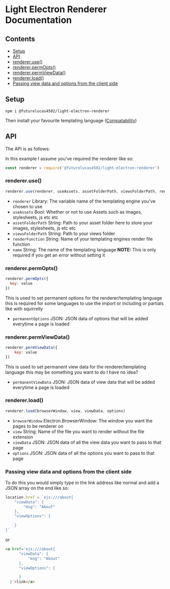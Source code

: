 # Light Electron Renderer Documentation

## Contents

* [Setup](#setup)
* [API](#api)
* [renderer.use()](#rendereruse)
* [renderer.permOpts()](#rendererpermopts)
* [renderer.permViewData()](#rendererpermviewdata)
* [renderer.load()](#rendererload)
* [Passing view data and options from the client side](#passingviewdataandoptionsfromtheclientside)

## Setup

`npm i @futurelucas4502/light-electron-renderer`

Then install your favourite templating language ([Compatability](https://github.com/futurelucas4502/light-electron-renderer#confirmed-working-with))

## API

The API is as follows:

In this example I assume you've required the renderer like so:

```js
const renderer = require('@futurelucas4502/light-electron-renderer')
```

### renderer.use()

```js
renderer.use(renderer, useAssets, assetFolderPath, viewsFolderPath, renderFunction, name, debug)
```

* `renderer` Library: The variable name of the templating engine you've chosen to use
* `useAssets` Bool: Whether or not to use Assets such as images, stylesheets, js etc etc
* `assetFolderPath` String: Path to your asset folder here to store your images, stylesheets, js etc etc
* `viewsFolderPath` String: Path to your views folder
* `renderFunction` String: Name of your templating engines render file function
* `name` String: The name of the templating language **NOTE:** This is only required if you get an error without setting it

### renderer.permOpts()

```js
renderer.permOpts({
  key: value  
})
```

This is used to set permanent options for the renderer/templating language this is required for some languages to use the import or including or partials like with squirrelly

* `permanentOptions` JSON: JSON data of options that will be added everytime a page is loaded

### renderer.permViewData()

```js
renderer.permViewData({
    key: value
})
```

This is used to set permanent view data for the renderer/templating language this may be something you want to do I have no idea?

* `permanentViewData` JSON: JSON data of view data that will be added everytime a page is loaded

### renderer.load()

```js
renderer.load(browserWindow, view, viewData, options)
```

* `browserWindow` Electron.BrowserWindow: The window you want the pages to be renderer on
* `view` String: Name of the file you want to render without the file extension
* `viewData` JSON: JSON data of all the view data you want to pass to that page
* `options` JSON: JSON data of all the options you want to pass to that page

### Passing view data and options from the client side

To do this you would simply type in the link address like normal and add a JSON array on the end like so:

```js
location.href = `ejs:///about{
    "viewData": {
        "msg": "About"
    },
    "viewOptions": {

    }
}`
```

or

```html
<a href='ejs:///about{
      "viewData": {
          "msg": "About"
      },
      "viewOptions": {

      }
  }'>link</a>
```